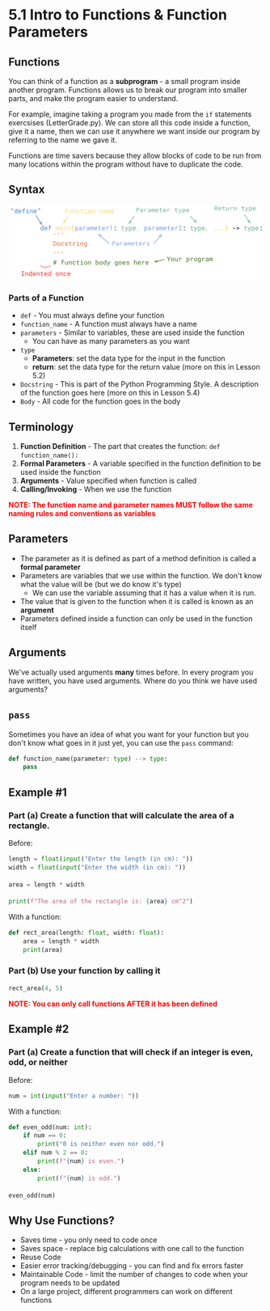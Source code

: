 # 5.1 Intro to Functions & Function Parameters

## Functions
You can think of a function as a **subprogram** - a small program inside another program. Functions allows us to break our program into smaller parts, and make the program easier to understand.

For example, imagine taking a program you made from the `if` statements exercsises (LetterGrade.py). We can store all this code inside a function, give it a name, then we can use it anywhere we want inside our program by referring to the name we gave it.

Functions are time savers because they allow blocks of code to be run from many locations within the program without have to duplicate the code.

## Syntax
![syntax](function_syntax.png)

### Parts of a Function
* `def` - You must always define your function
* `function_name` - A function must always have a name
* `parameters` - Similar to variables, these are used inside the function
  * You can have as many parameters as you want
* `type`
  * **Parameters**: set the data type for the input in the function
  * **return**: set the data type for the return value (more on this in Lesson 5.2)
* `Docstring` - This is part of the Python Programming Style. A description of the function goes here (more on this in Lesson 5.4)
* `Body` - All code for the function goes in the body

## Terminology
1. **Function Definition** - The part that creates the function: `def function_name():`
2. **Formal Parameters** - A variable specified in the function definition to be used inside the function
3. **Arguments** - Value specified when function is called
4. **Calling/Invoking** - When we use the function

<span style="color:red">
<b>NOTE: The function name and parameter names MUST follow the same naming rules and conventions as variables</b>
</span>

## Parameters
* The parameter as it is defined as part of a method definition is called a **formal parameter**
* Parameters are variables that we use within the function. We don't know what the value will be (but we do know it's type)
  * We can use the variable assuming that it has a value when it is run.
* The value that is given to the function when it is called is known as an **argument**
* Parameters defined inside a function can only be used in the function itself

## Arguments
We've actually used arguments **many** times before. In every program you have written, you have used arguments. Where do you think we have used arguments?

## `pass`
Sometimes you have an idea of what you want for your function but you don't know what goes in it just yet, you can use the `pass` command:
```python
def function_name(parameter: type) --> type:
    pass
```

## Example #1
### Part (a) Create a function that will calculate the area of a rectangle.

Before:
```python
length = float(input("Enter the length (in cm): "))
width = float(input("Enter the width (in cm): "))

area = length * width

print(f"The area of the rectangle is: {area} cm^2")
```

With a function:
```python
def rect_area(length: float, width: float):
    area = length * width
    print(area)
```

### Part (b) Use your function by calling it
```python
rect_area(4, 5)
```

<span style="color:red">
<b>NOTE: You can only call functions AFTER it has been defined</b>
</span>

## Example #2
### Part (a) Create a function that will check if an integer is even, odd, or neither
Before:
```python
num = int(input("Enter a number: "))


```

With a function:
```python
def even_odd(num: int):
    if num == 0:
        print("0 is neither even nor odd.")
    elif num % 2 == 0:
        print(f"{num} is even.")
    else:
        print(f"{num} is odd.")

even_odd(num)
```

## Why Use Functions?
- Saves time - you only need to code once
- Saves space - replace big calculations with one call to the function
- Reuse Code
- Easier error tracking/debugging - you can find and fix errors faster
- Maintainable Code - limit the number of changes to code when your program needs to be updated
- On a large project, different programmers can work on different functions